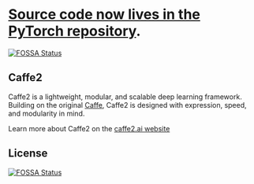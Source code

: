 # [Source code now lives in the PyTorch repository](https://github.com/pytorch/pytorch/).
[![FOSSA Status](https://app.fossa.io/api/projects/git%2Bgithub.com%2Fdavidru%2Fcaffe2.svg?type=shield)](https://app.fossa.io/projects/git%2Bgithub.com%2Fdavidru%2Fcaffe2?ref=badge_shield)


## Caffe2

Caffe2 is a lightweight, modular, and scalable deep learning framework. Building on the original [Caffe](http://caffe.berkeleyvision.org), Caffe2 is designed with expression, speed, and modularity in mind.

Learn more about Caffe2 on the [caffe2.ai website](http://caffe2.ai/)


## License
[![FOSSA Status](https://app.fossa.io/api/projects/git%2Bgithub.com%2Fdavidru%2Fcaffe2.svg?type=large)](https://app.fossa.io/projects/git%2Bgithub.com%2Fdavidru%2Fcaffe2?ref=badge_large)